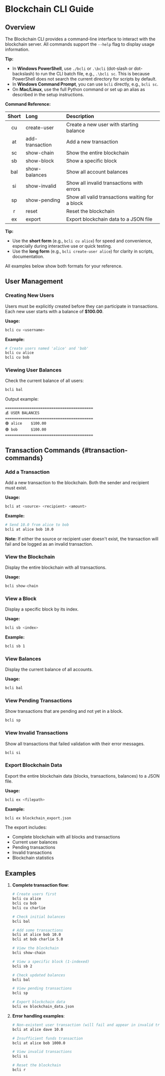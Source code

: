 # Blockchain CLI Guide

## Overview
The Blockchain CLI provides a command-line interface to interact with the blockchain server. All commands support the `--help` flag to display usage information.

**Tip:**
- In **Windows PowerShell**, use `./bcli` or `.\bcli` (dot-slash or dot-backslash) to run the CLI batch file, e.g., `.\bcli sc`. This is because PowerShell does not search the current directory for scripts by default.
- In **Windows Command Prompt**, you can use `bcli` directly, e.g., `bcli sc`.
- On **Mac/Linux**, use the full Python command or set up an alias as described in the setup instructions.


**Command Reference:**

| Short | Long            | Description                                      |
|:-----:|:---------------|:-------------------------------------------------|
| cu    | create-user     | Create a new user with starting balance          |
| at    | add-transaction | Add a new transaction                            |
| sc    | show-chain      | Show the entire blockchain                       |
| sb    | show-block      | Show a specific block                            |
| bal   | show-balances   | Show all account balances                        |
| si    | show-invalid    | Show all invalid transactions with errors        |
| sp    | show-pending    | Show all valid transactions waiting for a block  |
| r     | reset           | Reset the blockchain                             |
| ex    | export          | Export blockchain data to a JSON file            |

**Tip:**
- Use the **short form** (e.g., `bcli cu alice`) for speed and convenience, especially during interactive use or quick testing.
- Use the **long form** (e.g., `bcli create-user alice`) for clarity in scripts, documentation.

All examples below show both formats for your reference.


## User Management

### Creating New Users
Users must be explicitly created before they can participate in transactions. Each new user starts with a balance of **$100.00**.

**Usage:**
```bash
bcli cu <username>
```

**Example:**
```bash
# Create users named 'alice' and 'bob'
bcli cu alice
bcli cu bob
```

### Viewing User Balances
Check the current balance of all users:
```bash
bcli bal
```

Output example:
```
========================================
💰 USER BALANCES
========================================
🟢 alice    $100.00
🟢 bob      $100.00
========================================
```

## Transaction Commands {#transaction-commands}

### Add a Transaction
Add a new transaction to the blockchain. Both the sender and recipient must exist.

**Usage:**
```bash
bcli at <source> <recipient> <amount>
```

**Example:**
```bash
# Send 10.0 from alice to bob
bcli at alice bob 10.0
```

**Note:** If either the source or recipient user doesn't exist, the transaction will fail and be logged as an invalid transaction.

### View the Blockchain
Display the entire blockchain with all transactions.

**Usage:**
```bash
bcli show-chain
```

### View a Block
Display a specific block by its index.

**Usage:**
```bash
bcli sb <index>
```

**Example:**
```bash
bcli sb 1
```

### View Balances
Display the current balance of all accounts.

**Usage:**
```bash
bcli bal
```

### View Pending Transactions

Show transactions that are pending and not yet in a block.

```bash
bcli sp
```

### View Invalid Transactions

Show all transactions that failed validation with their error messages.

```bash
bcli si
```

### Export Blockchain Data

Export the entire blockchain data (blocks, transactions, balances) to a JSON file.

**Usage:**
```bash
bcli ex <filepath>
```

**Example:**
```bash
bcli ex blockchain_export.json
```

The export includes:
- Complete blockchain with all blocks and transactions
- Current user balances
- Pending transactions
- Invalid transactions
- Blockchain statistics

## Examples

1. **Complete transaction flow**:
   ```bash
   # Create users first
   bcli cu alice
   bcli cu bob
   bcli cu charlie
   
   # Check initial balances
   bcli bal
   
   # Add some transactions
   bcli at alice bob 10.0
   bcli at bob charlie 5.0
   
   # View the blockchain
   bcli show-chain

   # View a specific block (1-indexed)
   bcli sb 2
   
   # Check updated balances
   bcli bal
   
   # View pending transactions
   bcli sp

   # Export blockchain data
   bcli ex blockchain_data.json
   ```

2. **Error handling examples**:
   ```bash
   # Non-existent user transaction (will fail and appear in invalid transactions)
   bcli at alice dave 10.0
   
   # Insufficient funds transaction
   bcli at alice bob 1000.0
   
   # View invalid transactions
   bcli si
   
   # Reset the blockchain
   bcli r
   ```
